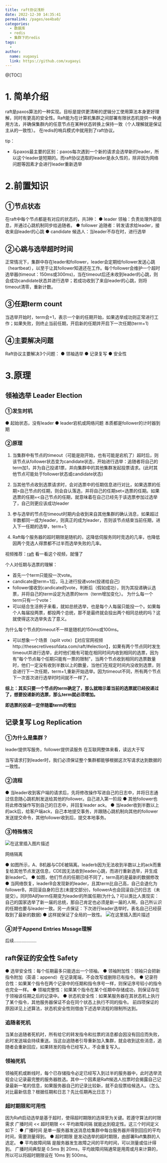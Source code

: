 ```yaml
---
title: raft协议浅析
date: 2022-12-30 14:35:41
permalink: /pages/ee4ba0/
categories:
  - 数据库
  - redis
  - 集群下的redis
tags:
  - 
author: 
  name: xugaoyi
  link: https://github.com/xugaoyi
---
```


@[TOC]
# 1. 简单介绍
raft是paxos算法的一种实现。目标是提供更清晰的逻辑分工使用算法本身更好理解，同时有更高的安全性。Raft能为在计算机集群之间部署有限状态机提供一种通用方法，并确保集群内的任意节点在某种状态转换上保持一致（个人理解就是保证主从的一致性）。
在redis的哨兵模式中就用到了raft协议。

tip：
- 与paxos最主要的区别：paxos每次遇到一个新的请求会选举新的leader，所以这个leader是短期的。而raft协议选取的leader是永久性的，除非因为网络问题等因素才会进行leader重新选举

# 2.前置知识
## ①节点状态
在raft中每个节点都是有对应的状态的，共3种：
● leader 领袖：负责处理外部信息，并通过心跳机制同步给追随者。
● follower 追随者：转发请求给leader，接收来自leader的心跳
● candidate 候选人：当leader不存在时，进行选举

## ②心跳与选举超时时间
正常情况下，集群中存在leader和follower，leader会定期给follower发送心跳（heartbeat），以至于让其follower知道还在工作。每个follower会维护一个超时选举器(timeout：150ms或300ms)，当在timeout后还未收到leader的心跳，则会成功candidate状态并进行选举；若成功收到了来自leader的心跳，则将timeout清零，重新计数。

## ③任期term count
当选举开始时，term会+1，表示一个新的任期开始，如果选举成功则正常进行工作；如果失败，则终止当前任期，开启新的任期并开启下一次任期(term+1)

## ④主要解决问题
Raft协议主要解决3个问题：
● 领袖选举
● 记录复写
● 安全性

# 3.原理
## 领袖选举 Leader Election
### ①发生时机
● 起始状态，没有leader
● leader宕机或网络问题
本质都是follower的计时器到期
### ②原理

1. 当集群中有节点的timeout（可能是刚开始，也有可能是宕机了）超时后，则该节点从follower状态变为candidate状态，开始进行选举：追随者将自己的term加1，并为自己投递1票，并向集群中的其他集群发起投票请求。(此时其他节点可能处于follower状态或candidate状态)

2. 当其他节点收到选票请求时，会对选票中的任期信息进行对比，如果选票的任期>自己节点的任期，则会自认落选，并将自己的任期set=选票的任期。如果选票的任期=<自己节点的任期，就意味着在自己已经先于该选票参加过选举了，自己则更应该成功leader

3. 参与选举的节点在timeout时期内会收到来自其他集群的确认消息，如果超过半数都同一成为leader，则真正的成为leader，否则该节点结束当前任期，进入下一任期的选举，term+1;
4. Raft每个服务器的超时期限是随机的，这降低伺服务同时竞选的几率，也降低因两个竞选人得票都不过半而选举失败的几率。

视频推荐：[raft](https://observablehq.com/@stwind/raft-consensus-simulator)
看一看这个视频，就懂了

个人对任期与选票的理解：
- 首先一个term只能投一次vote。
- candicate是term+1后，马上进行投递vote(投递给自己)
- follower接收到candicate的vote，判断后（假如成功），则为其投递确认选票，并将自己的term设定为选票的term（term增加变化）。
为什么每一个term只有一个vote：
- 可以结合生活例子来看，就如总统选举，也是每个人每届只能投一个。如果每个人每届投两票，都投两个总统，那不是最终就会投出两个相同总统的吗？这就使得这次选举失去了意义。


为什么每个节点的timeout不一样是随机的150ms或100ms。
- 可以想象一个场景（split vote）【对应官网视频http://thesecretlivesofdata.com/raft/#election】，如果有两个节点同时发生timeout并进行选举，此时他们极有可能在相同时间内收到相同的选票，因为有"每个节点每个任期只能有一票的限制"，当两个节点收到相同的选票数量时，他们一定没有收到半数以上的数量，当他们在规定时间内没收到选票，则会进行下一次任期，term+1,重新开始选举。因为timeout不同，所有两个节点下一次首次进行选举时时间就不一样了。

**综上：其实只要一个节点的term确定了，那么就暗示着当前的选票就已经投递过了，想要投递新的选票，那么term就必须增加。**

**即选票的投递一定伴随着term的增加**


## 记录复写 Log Replication
### ①为什么是集群？
leader提供写服务，follower提供读服务
在互联网整体来看，读远大于写

当写请求打到leader时，我们必须保证整个集群都能够根据这次写请求达到数据的一致性。




### ②流程
● 当leader收到客户端的请求后，先将修改操作写进自己的日志中，并将日志通过信息随心跳机制发送给其他的follower。自己进入第一阶段
● 其他follower也将此修改操作写到自己的日志中，并回复leader ack。
● 当leader收到半数以上的ack后，给客户端ack，自己本地提交事务，并跟随心跳机制向其他的follower发送提交命令，其他follower收到后，提交本地事务。

### ③特殊情况
![在这里插入图片描述](https://img-blog.csdnimg.cn/dbcc3bdace4c4fbc97c644a60ab7bd90.png)

网络隔离


● 如图所示，A、B机器与CDE被隔离。leaderb因为无法收到半数以上的ack而重复给其他节点发送信息，CDE因无法收到leader心跳，而进行重新选举，并生成新leaderC。
● 如图，他们节点的任期已经不同了，term高的是最新的数据修改
● 当网络恢复，leaderB会发现新的leader，且其term比自己高，自己会退化为followerB，并回滚自身的日志(未提交部分)，followerA也会回滚自己的日志（未提交）。同时BA的term任期变为leader的所属任期(为什么？可以类比人类现实：自己的国家选举了新一届的总统，那自己肯定也必须是新一届的人啊，自己所认识的任期也要与leader一致。另一点保证：下次进行leader选举时，表名自己已经获取到了最新的数据)
● 这样就保证了全局的一致性。
![在这里插入图片描述](https://img-blog.csdnimg.cn/651413647e724203bbf7a4ed2dae9047.png)



### ④对于Append Entries Mssage理解
后续………………
## raft保证的安全性 Safety
● 选举安全性：每个任期最多只能选出一个领袖。
● 领袖附加性：领袖只会把新指令附加（英语：append）在记录尾端，不会改写或删除已有指令。
● 记录符合性：如果某个指令在两个记录中的任期和指令序号一样，则保证序号较小的指令也完全一样。
● 领袖完整性：如果某个指令在某个任期中存储成功，则保证存在于领袖该任期之后的记录中。
● 状态机安全性：如果某服务器在其状态机上执行了某个指令，其他服务器保证不会在同个状态上执行不同的指令。
前四项保证的原因详见上述算法，状态机安全性则借由下述选举流程的限制所达到。

### 追随者死机
当某台追随者死机时，所有给它的转发指令和拉票的消息都会因没有回应而失败，此时发送端会持续重送。当这台追随者引导重新加入集群，就会收到这些消息，追随者会重新回应，如果转发的指令已经写入，不会重复写入。
### 领袖死机
领袖死机或断线时，每个已存储指令必定已经写入到过半的服务器中，此时选举流程会让记录最完整的服务器胜选。其中一个因素是Raft候选人拉票时会揭露自己记录最新一笔的信息，如果服务器自己的记录比较新，就不会投票给候选人。（怎么对比最新信息？根据任期和日志？先比任期再比日志？）
### 超时期限和可用性
因为Raft启动选举是基于超时，使得超时期限的选择至为关键。若遵守算法的时限需求
广播时间 << 超时期限 << 平均故障间隔
就能达到稳定性。这三个时间定义如下：
● 广播时间 是单一服务器发送消息给集群中每台服务器并得到回应的平均时间，需要测量得到。
● 超时期限 是发动选举的超时期限，由部署Raft集群的人选定。
● 平均故障间隔 是服务器发生故障之间的平均时间，可以测量或估计得到。
广播时间典型是 0.5ms 到 20ms，平均故障间隔通常是用周或月来计算的，所以可以将超时期限设在 10ms 到 500ms。
